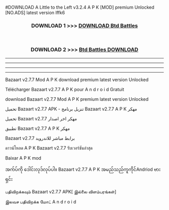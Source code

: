 #DOWNLOAD A Little to the Left v3.2.4 A P K [MOD] premium Unlocked [NO.ADS] latest version lffk6 



<div align="center">

<h3>DOWNLOAD 1 >>> <a href="https://getmod1.web.app/?judule=Btd Battles">DOWNLOAD Btd Battles</a></h3><br>

<h3>DOWNLOAD 2 >>> <a href="https://getmod1.web.app/?judule=Btd Battles">Btd Battles DOWNLOAD </a></h3>

</div>


----------------------------------------------------------

----------------------------------------------------------

----------------------------------------------------------

----------------------------------------------------------


Bazaart v2.7.7 Mod A P K download premium latest version Unlocked

Télécharger  Bazaart v2.7.7 A P K pour A n d r o i d Gratuit

download Bazaart v2.7.7 Mod A P K premium latest version Unlocked

تحميل Bazaart v2.7.7 APK - تنزيل برنامج Bazaart v2.7.7 A P K مهكر

تحميل Bazaart v2.7.7 مهكر اخر اصدار

تطبيق Bazaart v2.7.7 A P K مهكر

Bazaart v2.7.7 برابط مباشر للاندرويد

ดาวน์โหลด A P K Bazaart v2.7.7 รับเวอร์ชันล่าสุด

Baixar A P K mod

အက်ပ်ကို ဒေါင်းလုဒ်လုပ်ပါ။ Bazaart v2.7.7 A P K အမည်သည်ကူကိုင်Andriod ဗားရှင်း

பதிவிறக்கவும் Bazaart v2.7.7 APK[ இல்லை விளம்பரங்கள்] 
 
இலவச பதிவிறக்க மோட் A n d r o i d



